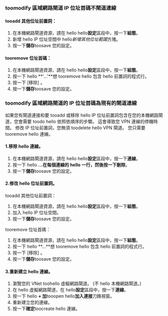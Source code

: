 ### <a name="noconnection"></a>toomodify 區域網路閘道 IP 位址首碼不閘道連線

#### <a name="tooadd-additional-address-prefixes"></a>tooadd 其他位址前置詞：

1. 在本機網路閘道資源，請在 hello hello**設定**區段中，按一下**組態**。
2. 新增 hello IP 位址空間中 hello*新增其他位址範圍*方塊。
3. 按一下**儲存**toosave 您的設定。

#### <a name="tooremove-address-prefixes"></a>tooremove 位址首碼：

1. 在本機網路閘道資源，請在 hello hello**設定**區段中，按一下**組態**。
2. 按一下 hello **'...'**想 tooremove hello 包含 hello 前置詞的程式行。
3. 按一下 [移除] 。
4. 按一下**儲存**toosave 您的設定。

### <a name="withconnection"></a>toomodify 區域網路閘道的 IP 位址首碼為現有的閘道連線

如果您有閘道連接和要 tooadd 或移除 hello IP 位址前置詞包含在您的本機網路閘道，您會需要 toodo hello 依照依順序的步驟。 這會導致您 VPN 連線的停機時間。 修改 IP 位址前置詞，您無須 toodelete hello VPN 閘道。 您只需要 tooremove hello 連線。

#### <a name="1-remove-hello-connection"></a>1.移除 hello 連線。

1. 在本機網路閘道資源，請在 hello hello**設定**區段中，按一下**連線**。
2. 按一下 hello **...**在每個連線的 hello 一行，然後按一下**刪除**。
3. 按一下**儲存**toosave 您的設定。

#### <a name="2-modify-hello-address-prefixes"></a>2.修改 hello 位址前置詞。

tooadd 其他位址前置詞：

1. 在本機網路閘道資源，請在 hello hello**設定**區段中，按一下**組態**。
2. 加入 hello IP 位址空間。
3. 按一下**儲存**toosave 您的設定。

tooremove 位址首碼：

1. 在本機網路閘道資源，請在 hello hello**設定**區段中，按一下**組態**。
2. 按一下 hello **...**想 tooremove hello 包含 hello 前置詞的程式行。
3. 按一下 [移除] 。
4. 按一下**儲存**toosave 您的設定。

#### <a name="3-recreate-hello-connection"></a>3.重新建立 hello 連線。

1. 瀏覽您的 VNet toohello 虛擬網路閘道。 (不 hello 本機網路閘道。)
2. 在 hello 虛擬網路閘道，在 hello**設定**區段中，按一下**連線**。
3. 按一下 hello **+ 加**tooopen hello**加入連接**刀鋒視窗。
4. 重新建立您的連線。
5. 按一下**確定**toocreate hello 連線。
